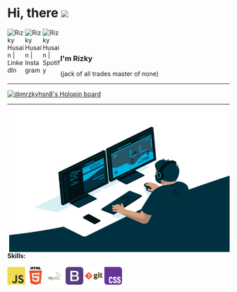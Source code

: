 # Hi, there <img src="https://media.giphy.com/media/hvRJCLFzcasrR4ia7z/giphy.gif" width="25px">

<a href="https://www.linkedin.com/in/muh-rizky-husain/">
  <img align="left" alt="Rizky Husain | LinkedIn" width="40px" src="https://cdn3.iconfinder.com/data/icons/social-media-2169/24/social_media_social_media_logo_likedin-512.png" />
</a>
<a href="https://www.instagram.com/mrizkyhusain/">
  <img align="left" alt="Rizky Husain | Instagram" width="40px" src="https://cdn4.iconfinder.com/data/icons/logos-brands-7/512/instagram_icon-instagram_buttoninstegram-512.png" />
</a>
<a href="https://open.spotify.com/user/a1ah3fwy2hc6sx1mrzu8yh99x">
  <img align="left" alt="Rizky Husain | Spotify" width="40px" src="https://cdn3.iconfinder.com/data/icons/social-media-pack-12/512/Spotify-512.png" />
</a>

<br><br>
### I'm Rizky
(jack of all trades master of none)

---

[![@mrzkyhsn8's Holopin board](https://holopin.me/mrzkyhsn8)](https://holopin.io/@mrzkyhsn8)

---

<img align="right" alt="GIF" src="https://github.com/mrzkyhsn8/mrzkyhsn8/blob/master/code.gif?raw=true" width="500" height="320" />

**Skills:**
<br><br>
<code><img height="40" src="https://raw.githubusercontent.com/github/explore/80688e429a7d4ef2fca1e82350fe8e3517d3494d/topics/javascript/javascript.png"></code>
<code><img height="40" src="https://raw.githubusercontent.com/github/explore/80688e429a7d4ef2fca1e82350fe8e3517d3494d/topics/html/html.png"></code>
<code><img height="40" src="https://raw.githubusercontent.com/github/explore/80688e429a7d4ef2fca1e82350fe8e3517d3494d/topics/mysql/mysql.png"></code>
<code><img height="40" src="https://raw.githubusercontent.com/github/explore/80688e429a7d4ef2fca1e82350fe8e3517d3494d/topics/bootstrap/bootstrap.png"></code>
<code><img height="40" src="https://raw.githubusercontent.com/github/explore/80688e429a7d4ef2fca1e82350fe8e3517d3494d/topics/git/git.png"></code>
<code><img height="40" src="https://raw.githubusercontent.com/github/explore/80688e429a7d4ef2fca1e82350fe8e3517d3494d/topics/css/css.png"></code>


